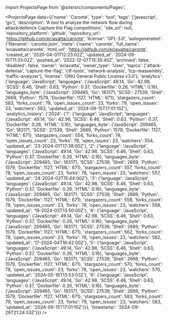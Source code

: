 
import ProjectsPage from '@site/src/components/Pages';

<ProjectsPage
    data={{'name': 'Caronte', 'type': 'tool', 'tags': ['javascript', 'go'], 'description': 'A tool to analyze the network flow during attack/defence Capture the Flag competitions', 'site_url': null, 'repository_platform': 'github', 'repository_url': 'https://github.com/eciavatta/caronte', 'license': 'GPL-3.0', 'autogenerated': {'filename': 'caronte.json', 'meta': {'name': 'caronte', 'full_name': 'eciavatta/caronte', 'html_url': 'https://github.com/eciavatta/caronte', 'created_at': '2020-04-01T12:23:02Z', 'updated_at': '2024-09-15T11:33:02Z', 'pushed_at': '2022-12-07T15:35:45Z', 'archived': false, 'disabled': false, 'owner': 'eciavatta', 'owner_type': 'User', 'topics': ['attack-defense', 'capture-the-flag', 'ctf-tools', 'network-analysis', 'tcp-reassembly', 'traffic-analyzer'], 'license': 'GNU General Public License v3.0'}, 'analytics': {'language': 'JavaScript', 'languages': {'JavaScript': 49.14, 'Go': 42.98, 'SCSS': 6.46, 'Shell': 0.63, 'Python': 0.37, 'Dockerfile': 0.26, 'HTML': 0.16}, 'languages_byte': {'JavaScript': 209465, 'Go': 183171, 'SCSS': 27539, 'Shell': 2669, 'Python': 1579, 'Dockerfile': 1127, 'HTML': 671}, 'stargazers_count': 583, 'forks_count': 79, 'open_issues_count': 23, 'forks': 79, 'open_issues': 23, 'watchers': 583, 'updated_at': '2024-09-15T17:01:10Z'}, 'analytics_history': {'2024': {'1': {'language': 'JavaScript', 'languages': {'JavaScript': 49.14, 'Go': 42.98, 'SCSS': 6.46, 'Shell': 0.63, 'Python': 0.37, 'Dockerfile': 0.26, 'HTML': 0.16}, 'languages_byte': {'JavaScript': 209465, 'Go': 183171, 'SCSS': 27539, 'Shell': 2669, 'Python': 1579, 'Dockerfile': 1127, 'HTML': 671}, 'stargazers_count': 554, 'forks_count': 78, 'open_issues_count': 23, 'forks': 78, 'open_issues': 23, 'watchers': 554, 'updated_at': '23-2024-01T17:38:00Z'}, '2': {'language': 'JavaScript', 'languages': {'JavaScript': 49.14, 'Go': 42.98, 'SCSS': 6.46, 'Shell': 0.63, 'Python': 0.37, 'Dockerfile': 0.26, 'HTML': 0.16}, 'languages_byte': {'JavaScript': 209465, 'Go': 183171, 'SCSS': 27539, 'Shell': 2669, 'Python': 1579, 'Dockerfile': 1127, 'HTML': 671}, 'stargazers_count': 557, 'forks_count': 78, 'open_issues_count': 23, 'forks': 78, 'open_issues': 23, 'watchers': 557, 'updated_at': '24-2024-02T15:44:00Z'}, '3': {'language': 'JavaScript', 'languages': {'JavaScript': 49.14, 'Go': 42.98, 'SCSS': 6.46, 'Shell': 0.63, 'Python': 0.37, 'Dockerfile': 0.26, 'HTML': 0.16}, 'languages_byte': {'JavaScript': 209465, 'Go': 183171, 'SCSS': 27539, 'Shell': 2669, 'Python': 1579, 'Dockerfile': 1127, 'HTML': 671}, 'stargazers_count': 558, 'forks_count': 78, 'open_issues_count': 23, 'forks': 78, 'open_issues': 23, 'watchers': 558, 'updated_at': '19-2024-03T13:50:00Z'}, '4': {'language': 'JavaScript', 'languages': {'JavaScript': 49.14, 'Go': 42.98, 'SCSS': 6.46, 'Shell': 0.63, 'Python': 0.37, 'Dockerfile': 0.26, 'HTML': 0.16}, 'languages_byte': {'JavaScript': 209465, 'Go': 183171, 'SCSS': 27539, 'Shell': 2669, 'Python': 1579, 'Dockerfile': 1127, 'HTML': 671}, 'stargazers_count': 562, 'forks_count': 78, 'open_issues_count': 23, 'forks': 78, 'open_issues': 23, 'watchers': 562, 'updated_at': '17-2024-04T16:42:00Z'}, '5': {'language': 'JavaScript', 'languages': {'JavaScript': 49.14, 'Go': 42.98, 'SCSS': 6.46, 'Shell': 0.63, 'Python': 0.37, 'Dockerfile': 0.26, 'HTML': 0.16}, 'languages_byte': {'JavaScript': 209465, 'Go': 183171, 'SCSS': 27539, 'Shell': 2669, 'Python': 1579, 'Dockerfile': 1127, 'HTML': 671}, 'stargazers_count': 570, 'forks_count': 78, 'open_issues_count': 23, 'forks': 78, 'open_issues': 23, 'watchers': 570, 'updated_at': '2024-05-18T13:53:03Z'}, '9': {'language': 'JavaScript', 'languages': {'JavaScript': 49.14, 'Go': 42.98, 'SCSS': 6.46, 'Shell': 0.63, 'Python': 0.37, 'Dockerfile': 0.26, 'HTML': 0.16}, 'languages_byte': {'JavaScript': 209465, 'Go': 183171, 'SCSS': 27539, 'Shell': 2669, 'Python': 1579, 'Dockerfile': 1127, 'HTML': 671}, 'stargazers_count': 583, 'forks_count': 79, 'open_issues_count': 23, 'forks': 79, 'open_issues': 23, 'watchers': 583, 'updated_at': '2024-09-15T17:01:10Z'}}}, 'timestamp': '2024-09-29T21:24:53Z'}}}
/>
